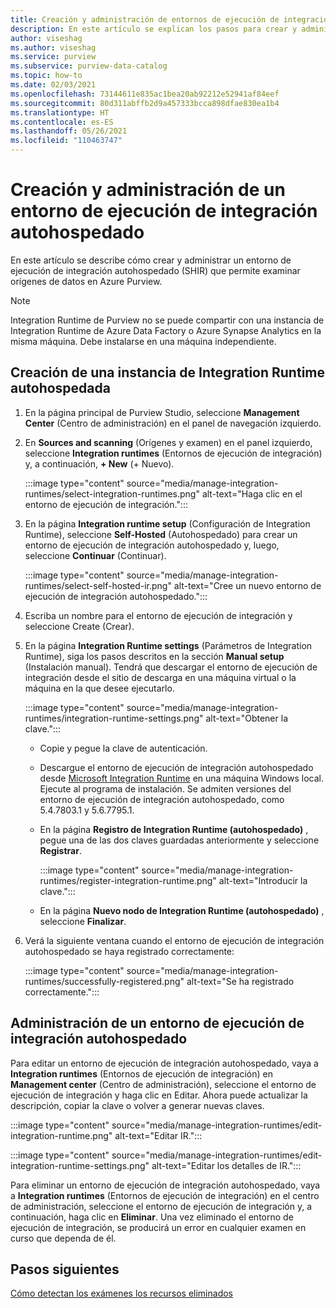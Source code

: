```yaml
---
title: Creación y administración de entornos de ejecución de integración
description: En este artículo se explican los pasos para crear y administrar entornos de ejecución de integración en Azure Purview.
author: viseshag
ms.author: viseshag
ms.service: purview
ms.subservice: purview-data-catalog
ms.topic: how-to
ms.date: 02/03/2021
ms.openlocfilehash: 73144611e835ac1bea20ab92212e52941af84eef
ms.sourcegitcommit: 80d311abffb2d9a457333bcca898dfae830ea1b4
ms.translationtype: HT
ms.contentlocale: es-ES
ms.lasthandoff: 05/26/2021
ms.locfileid: "110463747"
---
```

# <a name="create-and-manage-a-self-hosted-integration-runtime"></a>Creación y administración de un entorno de ejecución de integración autohospedado

En este artículo se describe cómo crear y administrar un entorno de ejecución de integración autohospedado (SHIR) que permite examinar orígenes de datos en Azure Purview.

> [!NOTE]
> Integration Runtime de Purview no se puede compartir con una instancia de Integration Runtime de Azure Data Factory o Azure Synapse Analytics en la misma máquina. Debe instalarse en una máquina independiente.

## <a name="create-a-self-hosted-integration-runtime"></a>Creación de una instancia de Integration Runtime autohospedada

1. En la página principal de Purview Studio, seleccione **Management Center** (Centro de administración) en el panel de navegación izquierdo.

2. En **Sources and scanning** (Orígenes y examen) en el panel izquierdo, seleccione **Integration runtimes** (Entornos de ejecución de integración) y, a continuación, **+ New** (+ Nuevo).

   :::image type="content" source="media/manage-integration-runtimes/select-integration-runtimes.png" alt-text="Haga clic en el entorno de ejecución de integración.":::

3. En la página **Integration runtime setup** (Configuración de Integration Runtime), seleccione **Self-Hosted** (Autohospedado) para crear un entorno de ejecución de integración autohospedado y, luego, seleccione **Continuar** (Continuar).

   :::image type="content" source="media/manage-integration-runtimes/select-self-hosted-ir.png" alt-text="Cree un nuevo entorno de ejecución de integración autohospedado.":::

4. Escriba un nombre para el entorno de ejecución de integración y seleccione Create (Crear).

5. En la página **Integration Runtime settings** (Parámetros de Integration Runtime), siga los pasos descritos en la sección **Manual setup** (Instalación manual). Tendrá que descargar el entorno de ejecución de integración desde el sitio de descarga en una máquina virtual o la máquina en la que desee ejecutarlo.

   :::image type="content" source="media/manage-integration-runtimes/integration-runtime-settings.png" alt-text="Obtener la clave.":::

   - Copie y pegue la clave de autenticación.

   - Descargue el entorno de ejecución de integración autohospedado desde [Microsoft Integration Runtime](https://www.microsoft.com/download/details.aspx?id=39717) en una máquina Windows local. Ejecute al programa de instalación. Se admiten versiones del entorno de ejecución de integración autohospedado, como 5.4.7803.1 y 5.6.7795.1. 

   - En la página **Registro de Integration Runtime (autohospedado)** , pegue una de las dos claves guardadas anteriormente y seleccione **Registrar**.

     :::image type="content" source="media/manage-integration-runtimes/register-integration-runtime.png" alt-text="Introducir la clave.":::

   - En la página **Nuevo nodo de Integration Runtime (autohospedado)** , seleccione **Finalizar**.

6. Verá la siguiente ventana cuando el entorno de ejecución de integración autohospedado se haya registrado correctamente:

   :::image type="content" source="media/manage-integration-runtimes/successfully-registered.png" alt-text="Se ha registrado correctamente.":::

## <a name="manage-a-self-hosted-integration-runtime"></a>Administración de un entorno de ejecución de integración autohospedado

Para editar un entorno de ejecución de integración autohospedado, vaya a **Integration runtimes** (Entornos de ejecución de integración) en **Management center** (Centro de administración), seleccione el entorno de ejecución de integración y haga clic en Editar. Ahora puede actualizar la descripción, copiar la clave o volver a generar nuevas claves.

:::image type="content" source="media/manage-integration-runtimes/edit-integration-runtime.png" alt-text="Editar IR.":::

:::image type="content" source="media/manage-integration-runtimes/edit-integration-runtime-settings.png" alt-text="Editar los detalles de IR.":::

Para eliminar un entorno de ejecución de integración autohospedado, vaya a **Integration runtimes** (Entornos de ejecución de integración) en el centro de administración, seleccione el entorno de ejecución de integración y, a continuación, haga clic en **Eliminar**. Una vez eliminado el entorno de ejecución de integración, se producirá un error en cualquier examen en curso que dependa de él.

## <a name="next-steps"></a>Pasos siguientes

[Cómo detectan los exámenes los recursos eliminados](concept-detect-deleted-assets.md)
